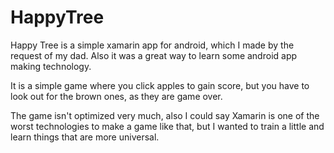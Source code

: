 # HappyTree
Happy Tree is a simple xamarin app for android, which I made by the request of my dad. Also it was a great way to learn some android app making technology.

It is a simple game where you click apples to gain score, but you have to look out for the brown ones, as they are game over.

The game isn't optimized very much, also I could say Xamarin is one of the worst technologies to make a game like that, but I wanted to train a little and learn things that are more universal.
